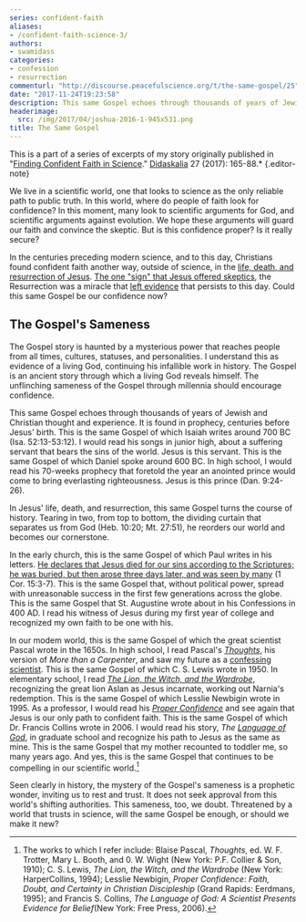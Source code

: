 ```yaml
---
series: confident-faith
aliases:
- /confident-faith-science-3/
authors:
- swamidass
categories:
- confession
- resurrection
commenturl: "http://discourse.peacefulscience.org/t/the-same-gospel/25"
date: "2017-11-24T19:23:58"
description: This same Gospel echoes through thousands of years of Jewish and Christian thought and experience.
headerimage:
  src: /img/2017/04/joshua-2016-1-945x531.png
title: The Same Gospel
---
```


This is a part of a series of excerpts of my story originally published in "[Finding Confident Faith in Science](/pdf/swamidass-confident-faith.pdf)." [Didaskalia](http://www.providenceseminary.ca/seminary/publications/didaskalia/) 27 (2017): 165-88.*
{.editor-note}

We live in a scientific world, one that looks to science as the only reliable path to public truth. In this world, where do people of faith look for confidence? In this moment, many look to scientific arguments for God, and scientific arguments against evolution. We hope these arguments will guard our faith and convince the skeptic. But is this confidence proper? Is it really secure?

In the centuries preceding modern science, and to this day, Christians found confident faith another way, outside of science, in the [life, death, and resurrection of Jesus](https://bible.org/article/how-share-gospel-clearly). [The one "sign" that Jesus offered skeptics](https://www.biblegateway.com/passage/?search=Matthew+12%3A38-45&version=KJV), the Resurrection was a miracle that [left evidence](http://www.veritas.org/evidence-easter-scientists-list/) that persists to this day. Could this same Gospel be our confidence now?

## The Gospel's Sameness

The Gospel story is haunted by a mysterious power that reaches people from all times, cultures, statuses, and personalities. I understand this as evidence of a living God, continuing his infallible work in history. The Gospel is an ancient story through which a living God reveals himself. The unflinching sameness of the Gospel through millennia should encourage confidence.

This same Gospel echoes through thousands of years of Jewish and Christian thought and experience. It is found in prophecy, centuries before Jesus' birth. This is the same Gospel of which Isaiah writes around 700 BC (Isa. 52:13-53:12). I would read his songs in junior high, about a suffering servant that bears the sins of the world. Jesus is this servant. This is the same Gospel of which Daniel spoke around 600 BC. In high school, I would read his 70-weeks prophecy that foretold the year an anointed prince would come to bring everlasting righteousness. Jesus is this prince (Dan. 9:24-26).

In Jesus' life, death, and resurrection, this same Gospel turns the course of history. Tearing in two, from top to bottom, the dividing curtain that separates us from God (Heb. 10:20; Mt. 27:51), he reorders our world and becomes our cornerstone.

In the early church, this is the same Gospel of which Paul writes in his letters. [He declares that Jesus died for our sins according to the Scriptures; he was buried, but then arose three days later, and was seen by many](https://bible.org/article/how-share-gospel-clearly) (1 Cor. 15:3-7). This is the same Gospel that, without political power, spread with unreasonable success in the first few generations across the globe. This is the same Gospel that St. Augustine wrote about in his Confessions in 400 AD. I read his witness of Jesus during my first year of college and recognized my own faith to be one with his.

In our modem world, this is the same Gospel of which the great scientist Pascal wrote in the 1650s. In high school, I read Pascal's [*Thoughts*](https://peacefulscience.org/tour-pascal/), his version of *More than a Carpenter*, and saw my future as a [confessing scientist](https://peacefulscience.org/which-is-greater/). This is the same Gospel of which C. S. Lewis wrote in 1950. In elementary school, I read [*The Lion, the Witch, and the Wardrobe*](https://www.amazon.com/Chronicles-Narnia-Box-Set-Lewis/dp/0061992887), recognizing the great lion Aslan as Jesus incarnate, working out Narnia's redemption. This is the same Gospel of which Lesslie Newbigin wrote in 1995. As a professor, I would read his [*Proper Confidence*](https://www.amazon.com/Proper-Confidence-Certainty-Christian-Discipleship/dp/0802808565) and see again that Jesus is our only path to confident faith. This is the same Gospel of which Dr. Francis Collins wrote in 2006. I would read his story, *The [Language of God](https://www.amazon.com/Language-God-Scientist-Presents-Evidence/dp/1416542744/)*, in graduate school and recognize his path to Jesus as the same as mine. This is the same Gospel that my mother recounted to toddler me, so many years ago. And yes, this is the same Gospel that continues to be compelling in our scientific world.[^1]

Seen clearly in history, the mystery of the Gospel's sameness is a prophetic wonder, inviting us to rest and trust. It does not seek approval from this world's shifting authorities. This sameness, too, we doubt. Threatened by a world that trusts in science, will the same Gospel be enough, or should we make it new?

[^1]: The works to which I refer include: Blaise Pascal, *Thoughts*, ed. W. F. Trotter, Mary L. Booth, and 0. W. Wight (New York: P.F. Collier & Son, 1910); C. S. Lewis, *The Lion, the Witch, and the Wardrobe* (New York: HarperCollins, 1994); Lesslie Newbigin, *Proper Confidence*: *Faith, Doubt, and Certainty in Christian Discipleship* (Grand Rapids: Eerdmans, 1995); and Francis S. Collins, *The Language of God: A Scientist Presents Evidence for Belief*(New York: Free Press, 2006).
